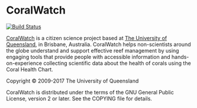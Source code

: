 # CoralWatch

[![Build Status](https://travis-ci.org/uq-eresearch/coralwatch.svg?branch=master)](https://travis-ci.org/uq-eresearch/coralwatch)

[CoralWatch](https://coralwarch.org) is a citizen science project based at [The University of Queensland](https://uq.edu.au), in Brisbane, Australia. CoralWatch helps non-scientists around the globe understand and support effective reef management by using engaging tools that provide people with accessible information and hands-on-experience collecting scientific data about the health of corals using the Coral Health Chart.

Copyright &copy; 2009-2017 The University of Queensland

CoralWatch is distributed under the terms of the GNU General Public License,
version 2 or later. See the COPYING file for details.

